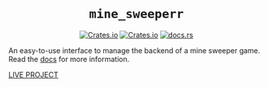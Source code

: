 <div align="center">
<h1><code>mine_sweeperr</code></h1>
<p>
    <a href="https://crates.io/crates/mine_sweeperr"><img alt="Crates.io" src="https://img.shields.io/crates/v/mine_sweeperr?logo=rust"></a>
    <a href="https://crates.io/crates/mine_sweeperr"><img alt="Crates.io" src="https://img.shields.io/crates/d/mine_sweeperr?logo=rust"></a>
    <a href="https://docs.rs/mine_sweeperr"><img alt="docs.rs" src="https://img.shields.io/docsrs/mine_sweeperr?logo=rust"></a>
</p>
</div>

An easy-to-use interface to manage the backend of a mine sweeper game.
Read the [docs](https://docs.rs/mine_sweeperr) for more information.

[LIVE PROJECT](https://Princic-1837592.github.io/)
